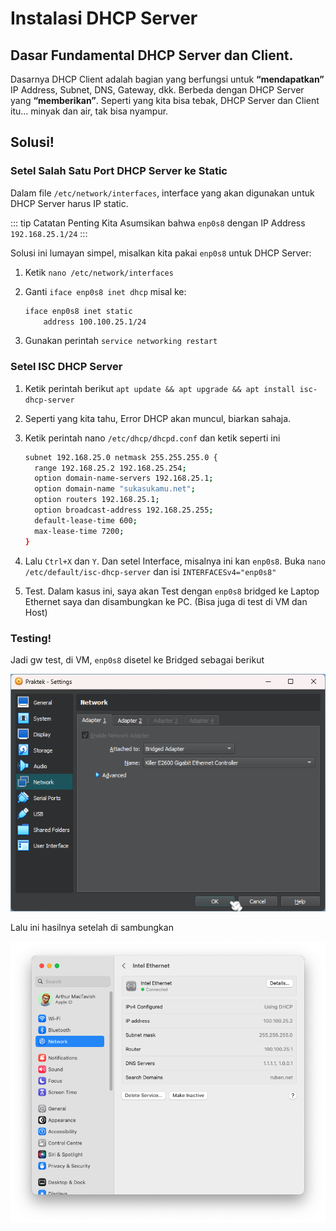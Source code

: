 # Instalasi DHCP Server

## Dasar Fundamental DHCP Server dan Client.

Dasarnya DHCP Client adalah bagian yang berfungsi untuk **“mendapatkan”** IP Address, Subnet, DNS, Gateway, dkk. 
Berbeda dengan DHCP Server yang **“memberikan”**. Seperti yang kita bisa tebak, DHCP Server dan Client itu… minyak dan air, tak bisa nyampur.

## Solusi!

### Setel Salah Satu Port DHCP Server ke Static

Dalam file `/etc/network/interfaces`, interface yang akan digunakan untuk DHCP Server harus IP static.

::: tip Catatan Penting
Kita Asumsikan bahwa `enp0s8` dengan IP Address `192.168.25.1/24`
:::

Solusi ini lumayan simpel, misalkan kita pakai `enp0s8` untuk DHCP Server:

1. Ketik `nano /etc/network/interfaces`

2. Ganti `iface enp0s8 inet dhcp` misal ke:
    
    ```bash
    iface enp0s8 inet static
    	address 100.100.25.1/24
    ```
    
3. Gunakan perintah `service networking restart`

### Setel ISC DHCP Server

1. Ketik perintah berikut `apt update && apt upgrade && apt install isc-dhcp-server`

2. Seperti yang kita tahu, Error DHCP akan muncul, biarkan sahaja.

3. Ketik perintah nano `/etc/dhcp/dhcpd.conf` dan ketik seperti ini
    
    ```bash
    subnet 192.168.25.0 netmask 255.255.255.0 {
      range 192.168.25.2 192.168.25.254;
      option domain-name-servers 192.168.25.1;
      option domain-name "sukasukamu.net";
      option routers 192.168.25.1;
      option broadcast-address 192.168.25.255;
      default-lease-time 600;
      max-lease-time 7200;
    }
    ```
    
4. Lalu `Ctrl+X` dan `Y`. Dan setel Interface, misalnya ini kan `enp0s8`. Buka `nano /etc/default/isc-dhcp-server` dan isi `INTERFACESv4="enp0s8"`

5. Test. Dalam kasus ini, saya akan Test dengan `enp0s8` bridged ke Laptop Ethernet saya dan disambungkan ke PC. (Bisa juga di test di VM dan Host)

### Testing!

Jadi gw test, di VM, `enp0s8` disetel ke Bridged sebagai berikut

![Setelan Jaringan di VirtualBox](/assets/debian/dhcp/001.png)

Lalu ini hasilnya setelah di sambungkan

![DHCP di macOS Ventura](/assets/debian/dhcp/002.png)